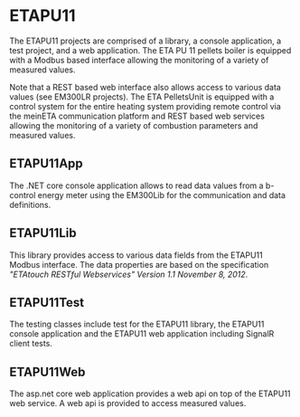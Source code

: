 # ETAPU11

The ETAPU11 projects are comprised of a library, a console application, a test project, and a web application.
The ETA PU 11 pellets boiler is equipped with a Modbus based interface allowing the monitoring of a variety of measured values.

Note that a REST based web interface also allows access to various data values (see EM300LR projects).
The ETA PelletsUnit is equipped with a control system for the entire heating system providing remote control via the meinETA communication platform and REST based web services allowing the monitoring of a variety of combustion parameters and measured values.

## ETAPU11App

The .NET core console application allows to read data values from a b-control energy meter using the EM300Lib for the communication and data definitions.

## ETAPU11Lib

This library provides access to various data fields from the ETAPU11 Modbus interface.
The data properties are based on the specification *"ETAtouch RESTful Webservices" Version 1.1 November 8, 2012*.

## ETAPU11Test

The testing classes include test for the ETAPU11 library, the ETAPU11 console application and the ETAPU11 web application including SignalR client tests.

## ETAPU11Web

The asp.net core web application provides a web api on top of the ETAPU11 web service. A web api is provided to access measured values.

